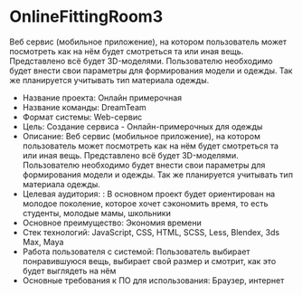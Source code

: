 # OnlineFittingRoom3
 Веб сервис (мобильное приложение), на котором пользователь может посмотреть как на нём будет смотреться та или иная вещь. Представлено всё будет 3D-моделями. Пользователю необходимо будет внести свои параметры для формирования модели и одежды. Так же планируется учитывать тип материала одежды.

- Название проекта: Онлайн примерочная
- Название команды: DreamTeam
- Формат системы: Web-сервис
- Цель: Создание сервиса - Онлайн-примерочных для одежды
- Описание: Веб сервис (мобильное приложение), на котором пользователь может посмотреть как на нём будет смотреться та или иная вещь. Представлено всё будет 3D-моделями. Пользователю необходимо будет внести свои параметры для формирования модели и одежды. Так же планируется учитывать тип материала одежды.
- Целевая аудитория: : В основном проект будет ориентирован на молодое поколение, которое хочет сэкономить время, то есть студенты, молодые мамы, школьники
- Основное преимущество: Экономия времени
- Стек технологий: JavaScript, CSS, HTML, SCSS, Less, Blendex, 3ds Max, Maya
- Работа пользователя с системой: Пользователь выбирает понравившуюся вещь, выбирает свой размер и смотрит, как это будет выглядеть на нём
- Основные требования к ПО для использования: Браузер, интернет
